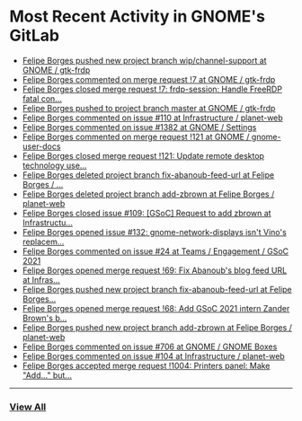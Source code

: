 # Most Recent Activity in GNOME's GitLab

<!-- BLOG-POST-LIST:START -->
- [Felipe Borges pushed new project branch wip/channel-support at GNOME / gtk-frdp](https://gitlab.gnome.org/GNOME/gtk-frdp/-/commits/wip/channel-support)
- [Felipe Borges commented on merge request !7 at GNOME / gtk-frdp](https://gitlab.gnome.org/GNOME/gtk-frdp/-/merge_requests/7#note_1177665)
- [Felipe Borges closed merge request !7: frdp-session: Handle FreeRDP fatal con...](https://gitlab.gnome.org/GNOME/gtk-frdp/-/merge_requests/7)
- [Felipe Borges pushed to project branch master at GNOME / gtk-frdp](https://gitlab.gnome.org/GNOME/gtk-frdp/-/commit/a837c36e19260e9b8e9c7b5845ba1aca499c455b)
- [Felipe Borges commented on issue #110 at Infrastructure / planet-web](https://gitlab.gnome.org/Infrastructure/planet-web/-/issues/110#note_1177643)
- [Felipe Borges commented on issue #1382 at GNOME / Settings](https://gitlab.gnome.org/GNOME/gnome-control-center/-/issues/1382#note_1142600)
- [Felipe Borges commented on merge request !121 at GNOME / gnome-user-docs](https://gitlab.gnome.org/GNOME/gnome-user-docs/-/merge_requests/121#note_1139526)
- [Felipe Borges closed merge request !121: Update remote desktop technology use...](https://gitlab.gnome.org/GNOME/gnome-user-docs/-/merge_requests/121)
- [Felipe Borges deleted project branch fix-abanoub-feed-url at Felipe Borges / ...](https://gitlab.gnome.org/felipeborges/planet-web/-/commits/fix-abanoub-feed-url)
- [Felipe Borges deleted project branch add-zbrown at Felipe Borges / planet-web](https://gitlab.gnome.org/felipeborges/planet-web/-/commits/add-zbrown)
- [Felipe Borges closed issue #109: [GSoC] Request to add zbrown at Infrastructu...](https://gitlab.gnome.org/Infrastructure/planet-web/-/issues/109)
- [Felipe Borges opened issue #132: gnome-network-displays isn&#39;t Vino&#39;s replacem...](https://gitlab.gnome.org/GNOME/gnome-user-docs/-/issues/132)
- [Felipe Borges commented on issue #24 at Teams / Engagement / GSoC 2021](https://gitlab.gnome.org/Teams/Engagement/gsoc-2021/-/issues/24#note_1138744)
- [Felipe Borges opened merge request !69: Fix Abanoub&#39;s blog feed URL at Infras...](https://gitlab.gnome.org/Infrastructure/planet-web/-/merge_requests/69)
- [Felipe Borges pushed new project branch fix-abanoub-feed-url at Felipe Borges...](https://gitlab.gnome.org/felipeborges/planet-web/-/commits/fix-abanoub-feed-url)
- [Felipe Borges opened merge request !68: Add GSoC 2021 intern Zander Brown&#39;s b...](https://gitlab.gnome.org/Infrastructure/planet-web/-/merge_requests/68)
- [Felipe Borges pushed new project branch add-zbrown at Felipe Borges / planet-web](https://gitlab.gnome.org/felipeborges/planet-web/-/commits/add-zbrown)
- [Felipe Borges commented on issue #706 at GNOME / GNOME Boxes](https://gitlab.gnome.org/GNOME/gnome-boxes/-/issues/706#note_1138736)
- [Felipe Borges commented on issue #104 at Infrastructure / planet-web](https://gitlab.gnome.org/Infrastructure/planet-web/-/issues/104#note_1138632)
- [Felipe Borges accepted merge request !1004: Printers panel: Make &quot;Add...&quot; but...](https://gitlab.gnome.org/GNOME/gnome-control-center/-/merge_requests/1004)
<!-- BLOG-POST-LIST:END -->

___

### [View All](https://gitlab.gnome.org/users/felipeborges/activity)
